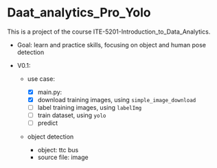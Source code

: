 # Daat_analytics_Pro_Yolo

This is a project of the course ITE-5201-Introduction_to_Data_Analytics.

- Goal: learn and practice skills, focusing on object and human pose detection

- V0.1: 

    - use case:
  
      - [x] main.py:
      - [x] download training images, using `simple_image_download`
      - [ ] label training images, using `labelImg`
      - [ ] train dataset, using `yolo`
      - [ ] predict
  
    - object detection

        - object: ttc bus
        - source file: image



